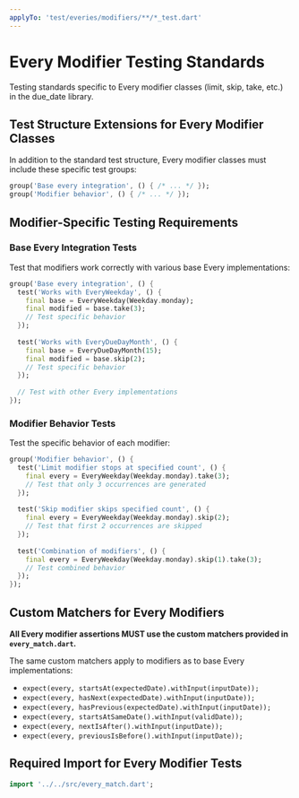 ```yaml
---
applyTo: 'test/everies/modifiers/**/*_test.dart'
---
```


# Every Modifier Testing Standards

Testing standards specific to Every modifier classes (limit, skip, take, etc.) in the due_date library.

## Test Structure Extensions for Every Modifier Classes

In addition to the standard test structure, Every modifier classes must include these specific test groups:

```dart
group('Base every integration', () { /* ... */ });
group('Modifier behavior', () { /* ... */ });
```

## Modifier-Specific Testing Requirements

### Base Every Integration Tests

Test that modifiers work correctly with various base Every implementations:

```dart
group('Base every integration', () {
  test('Works with EveryWeekday', () {
    final base = EveryWeekday(Weekday.monday);
    final modified = base.take(3);
    // Test specific behavior
  });
  
  test('Works with EveryDueDayMonth', () {
    final base = EveryDueDayMonth(15);
    final modified = base.skip(2);
    // Test specific behavior
  });
  
  // Test with other Every implementations
});
```

### Modifier Behavior Tests

Test the specific behavior of each modifier:

```dart
group('Modifier behavior', () {
  test('Limit modifier stops at specified count', () {
    final every = EveryWeekday(Weekday.monday).take(3);
    // Test that only 3 occurrences are generated
  });
  
  test('Skip modifier skips specified count', () {
    final every = EveryWeekday(Weekday.monday).skip(2);
    // Test that first 2 occurrences are skipped
  });
  
  test('Combination of modifiers', () {
    final every = EveryWeekday(Weekday.monday).skip(1).take(3);
    // Test combined behavior
  });
});
```

## Custom Matchers for Every Modifiers

**All Every modifier assertions MUST use the custom matchers provided in `every_match.dart`.**

The same custom matchers apply to modifiers as to base Every implementations:

- `expect(every, startsAt(expectedDate).withInput(inputDate));`
- `expect(every, hasNext(expectedDate).withInput(inputDate));`
- `expect(every, hasPrevious(expectedDate).withInput(inputDate));`
- `expect(every, startsAtSameDate().withInput(validDate));`
- `expect(every, nextIsAfter().withInput(inputDate));`
- `expect(every, previousIsBefore().withInput(inputDate));`

## Required Import for Every Modifier Tests

```dart
import '../../src/every_match.dart';
```
